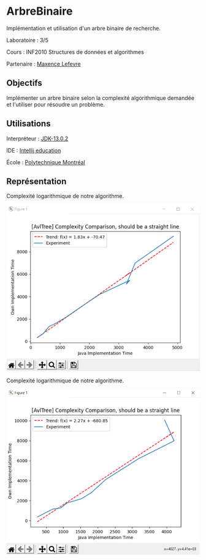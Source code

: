 # ArbreBinaire

Implémentation et utilisation d'un arbre binaire de recherche.

Laboratoire : 3/5

Cours : INF2010 Structures de données et algorithmes

Partenaire : [Maxence Lefevre](https://github.com/Solonioka)


## Objectifs

Implémenter un arbre binaire selon la complexité algorithmique demandée et l'utiliser pour résoudre un problème.

## Utilisations

Interpréteur : [JDK-13.0.2](https://www.oracle.com/java/technologies/javase-jdk13-downloads.html)

IDE : [Intellij education](https://www.jetbrains.com/fr-fr/idea/download/#section=windows)

École : [Polytechnique Montréal](https://www.polymtl.ca)

## Représentation

Complexité logarithmique de notre algorithme.

![alt text](https://github.com/TritzA/ArbreBinaireRecherche/blob/master/images/complexite_avl_5.PNG)

Complexité logarithmique de notre algorithme.

![alt text](https://github.com/TritzA/ArbreBinaireRecherche/blob/master/images/complexite_avl_4.PNG)
